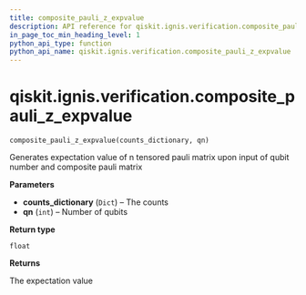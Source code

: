 ```yaml
---
title: composite_pauli_z_expvalue
description: API reference for qiskit.ignis.verification.composite_pauli_z_expvalue
in_page_toc_min_heading_level: 1
python_api_type: function
python_api_name: qiskit.ignis.verification.composite_pauli_z_expvalue
---
```


<span id="qiskit-ignis-verification-composite-pauli-z-expvalue" />

# qiskit.ignis.verification.composite\_pauli\_z\_expvalue

<span id="qiskit.ignis.verification.composite_pauli_z_expvalue" />

`composite_pauli_z_expvalue(counts_dictionary, qn)`

Generates expectation value of n tensored pauli matrix upon input of qubit number and composite pauli matrix

**Parameters**

*   **counts\_dictionary** (`Dict`) – The counts
*   **qn** (`int`) – Number of qubits

**Return type**

`float`

**Returns**

The expectation value

